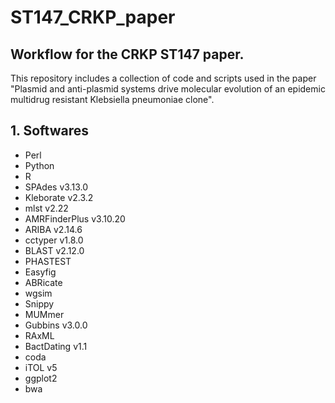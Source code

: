 # ST147_CRKP_paper
## Workflow for the CRKP ST147 paper.

This repository includes a collection of code and scripts used in the paper "Plasmid and anti-plasmid systems drive molecular evolution of an epidemic multidrug resistant Klebsiella pneumoniae clone".
## 1. Softwares
- Perl 
- Python
- R
- SPAdes v3.13.0
- Kleborate v2.3.2
- mlst v2.22
- AMRFinderPlus v3.10.20
- ARIBA v2.14.6
- cctyper v1.8.0
- BLAST v2.12.0
- PHASTEST
- Easyfig
- ABRicate
- wgsim
- Snippy
- MUMmer
- Gubbins v3.0.0
- RAxML
- BactDating v1.1
- coda
- iTOL v5
- ggplot2
- bwa
